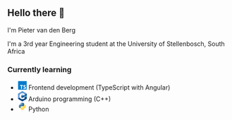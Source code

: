 ## Hello there 👋

I'm Pieter van den Berg

I'm a 3rd year Engineering student at the University of Stellenbosch, South Africa

### Currently learning

- <img src="assets/TypeScript_logo.svg" width="20px"/> Frontend development (TypeScript with Angular)
- <img src="assets/cpp_logo.svg" width="20px"/> Arduino programming (C++)
- <img src="assets/Python_logo.svg" width="20px"/> Python
